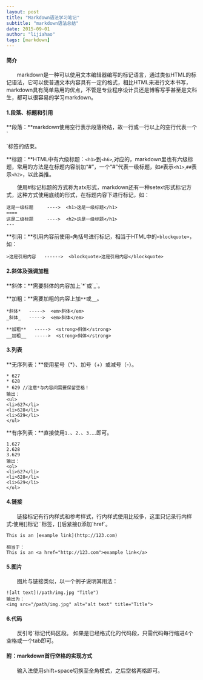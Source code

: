 ```yaml
---
layout: post
title: "Markdown语法学习笔记"
subtitle: "markdown语法总结"
date: 2015-09-01
author: "lijiahao"
tags: [markdown]
---
```


<h4>简介</h4>
　　markdown是一种可以使用文本编辑器编写的标记语言，通过类似HTML的标记语法，它可以使普通文本内容具有一定的格式，相比HTML来进行文本书写，markdown具有简单易用的优点，不管是专业程序设计员还是博客写手甚至是文科生，都可以很容易的学习markdown。

<h4>1.段落、标题和引用</h4>
**段落：**markdown使用空行表示段落终结，故一行或一行以上的空行代表一个`<p>`标签的结束。

**标题：**HTML中有六级标题：`<h1>`到`<h6>`,对应的，markdown里也有六级标题，常用的方法是在标题内容前加“#”，一个“#”代表一级标题，如`#`表示`<h1>`,`##`表示`<h2>`，以此类推。

　　使用#标记标题的方式称为atx形式，markdown还有一种setext形式标记方式，这种方式使用底线的形式，在标题内容下进行标记，如：

	这是一级标题     ---->  <h1>这是一级标题</h1>
	====
	这是二级标题     ---->  <h2>这是一级标题</h1>
	---

**引用：**引用内容前使用`>`角括号进行标记，相当于HTML中的`<blockquote>`，如：

	>这是引用内容   ------>  <blockquote>这是引用内容</blockquote>

<h4>2.斜体及强调加粗</h4>
**斜体：**需要斜体的内容加上`*`或`_`。

**加粗：**需要加粗的内容上加`**`或`__`。

	*斜体*   ----->  <em>斜体</em>
	_斜体_   ----->  <em>斜体</em>

	**加粗**   ----->  <strong>斜体</strong>
	__加粗__   ----->  <strong>斜体</strong>

<h4>3.列表</h4>
**无序列表：**使用星号（*）、加号（+）或减号（-）。

	* 627
	* 628
	* 629 //注意*与内容间需要保留空格！
	输出：
	<ul>
	<li>627</li>
	<li>628</li>
	<li>629</li>
	</ul>
**有序列表：**直接使用`1.`、`2.`、`3.`...即可。

	1.627
	2.628
	3.629
	输出：
	<ol>
	<li>627</li>
	<li>628</li>
	<li>629</li>
	</ol>

<h4>4.链接</h4>
　　链接标记有行内样式和参考样式，行内样式使用比较多，这里只记录行内样式:使用[]标记`<a>`标签，[]后紧接()添加`href`。

	This is an [example link](http://123.com)

	相当于：
	This is an <a href="http://123.com">example link</a>

<h4>5.图片</h4>
　　图片与链接类似，以一个例子说明其用法：
	
	![alt text](/path/img.jpg "Title")
	输出为：
	<img src="/path/img.jpg" alt="alt text" title="Title">

<h4>6.代码</h4>
　　反引号`标记代码区段。
如果是已经格式化的代码段，只需代码每行缩进4个空格或一个tab即可。


<h4>附：markdown首行空格的实现方式</h4>
　　输入法使用shift+space切换至全角模式，之后空格两格即可。